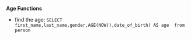 **Age Functions**

- find the age: `SELECT first_name,last_name,gender,AGE(NOW(),date_of_birth) AS age  from person`